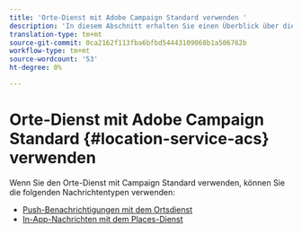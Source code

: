 ```yaml
---
title: 'Orte-Dienst mit Adobe Campaign Standard verwenden '
description: 'In diesem Abschnitt erhalten Sie einen Überblick über die Verwendung des Places-Dienstes mit Campaign Standard. '
translation-type: tm+mt
source-git-commit: 0ca2162f113fba6bfbd54443109068b1a506762b
workflow-type: tm+mt
source-wordcount: '53'
ht-degree: 0%

---
```



# Orte-Dienst mit Adobe Campaign Standard {#location-service-acs} verwenden

Wenn Sie den Orte-Dienst mit Campaign Standard verwenden, können Sie die folgenden Nachrichtentypen verwenden:

* [Push-Benachrichtigungen mit dem Ortsdienst](/help/use-places-with-other-solutions/places-acs/places-acs-push-notifications.md)
* [In-App-Nachrichten mit dem Places-Dienst](/help/use-places-with-other-solutions/places-acs/places-acs-in-app-messages.md)